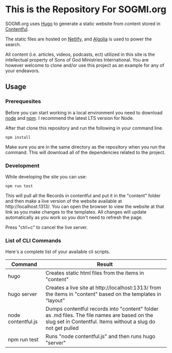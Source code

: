 # This is the Repository For SOGMI.org

SOGMI.org uses [Hugo](http:gohugo.io) to generate a static website from content stored in [Contentful](http://contentful.com).

The static files are hosted on [Netlify](http://netlify.com), and [Algolia](http://algolia.com) is used to power the search.

All content (i.e. articles, videos, podcasts, ect) utilized in this site is the intellectual property of Sons of God Ministries International. You are however welcome to clone and/or use this project as an example for any of your endeavors.

## Usage

### Prerequesites
Before you can start working in a local environment you need to download [node](https://nodejs.org/en/download/) and [npm](https://www.npmjs.com/get-npm). I recommend the latest LTS version for Node.

After that clone this repository and run the following in your command line.

```npm install```

Make sure you are in the same directory as the repository when you run the command. This will download all of the dependencies related to the project.

### Development

While developing the site you can use:

```npm run test```

This will pull all the Records in contentful and put it in the "content" folder and then make a live version of the website available at http://localhost:1313/. You can open the browser to view the website at that link as you make changes to the templates. All changes will update automatically as you work so you don't need to refresh the page.

Press "ctrl+c" to cancel the live server.

### List of CLI Commands

Here's a complete list of your available cli scripts.

| Command   | Result                      |
|----------------|-----------------------------|
| hugo | Creates static html files from the items in "content" |
| hugo server | Creates a live site at http://localhost:1313/ from the items in "content" based on the templates in "layout" |
| node contentful.js | Dumps contentful records into "content" folder as .md files. The file names are based on the slug set in Contentful. Items without a slug do not get pulled |
| npm run test | Runs "node contentful.js" and then runs hugo "server" |
